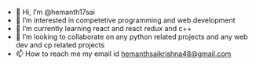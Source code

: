 - 👋 Hi, I’m @hemanth17sai
- 👀 I’m interested in competetive programming and web development
- 🌱 I’m currently learning react and react redux and c++
- 💞️ I’m looking to collaborate on any python related projects and any web dev and cp related projects
- 📫 How to reach me my email id hemanthsaikrishna48@gmail.com

<!---
hemanth17sai/hemanth17sai is a ✨ special ✨ repository because its `README.md` (this file) appears on your GitHub profile.
You can click the Preview link to take a look at your changes.
--->
